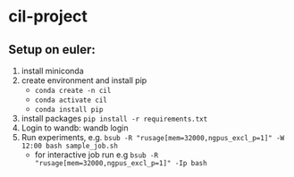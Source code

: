 # cil-project

## Setup on euler:
1. install miniconda
2. create environment and install pip
    - `conda create -n cil`
    - `conda activate cil`
    - `conda install pip`
3. install packages `pip install -r requirements.txt`
4. Login to wandb: wandb login
5. Run experiments, e.g. `bsub -R "rusage[mem=32000,ngpus_excl_p=1]" -W 12:00 bash sample_job.sh`
    - for interactive job run e.g `bsub -R "rusage[mem=32000,ngpus_excl_p=1]" -Ip bash`